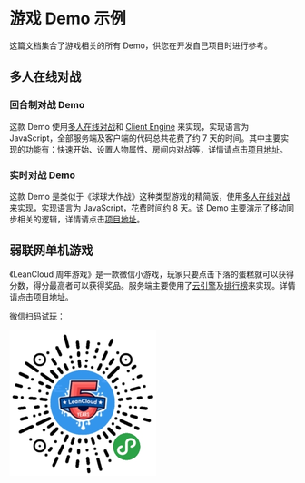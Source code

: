 # 游戏 Demo 示例

这篇文档集合了游戏相关的所有 Demo，供您在开发自己项目时进行参考。

## 多人在线对战
### 回合制对战 Demo

这款 Demo 使用[多人在线对战](multiplayer.html)和 [Client Engine](client-engine.html) 来实现，实现语言为 JavaScript，全部服务端及客户端的代码总共花费了约 7 天的时间。其中主要实现的功能有：快速开始、设置人物属性、房间内对战等，详情请点击[项目地址](https://github.com/leancloud/multiplayer-turn-based-game-demo)。


### 实时对战 Demo
这款 Demo 是类似于《球球大作战》这种类型游戏的精简版，使用[多人在线对战](multiplayer.html)来实现，实现语言为 JavaScript，花费时间约 8 天。该 Demo 主要演示了移动同步相关的逻辑，详情请点击[项目地址](https://github.com/onerain88/BallBattle)。

## 弱联网单机游戏

《LeanCloud 周年游戏》是一款微信小游戏，玩家只要点击下落的蛋糕就可以获得分数，得分最高者可以获得奖品。服务端主要使用了[云引擎](leanengine_overview.html)及[排行榜](leaderboard.html)来实现。详情请点击[项目地址](https://github.com/leancloud/LeanCloudBirthday)。

微信扫码试玩：

![image](images/leancloud_birthday_game.jpg)